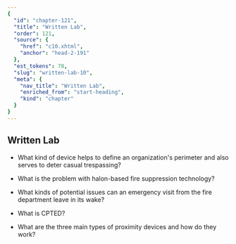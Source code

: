 ```yaml
---
{
  "id": "chapter-121",
  "title": "Written Lab",
  "order": 121,
  "source": {
    "href": "c10.xhtml",
    "anchor": "head-2-191"
  },
  "est_tokens": 78,
  "slug": "written-lab-10",
  "meta": {
    "nav_title": "Written Lab",
    "enriched_from": "start-heading",
    "kind": "chapter"
  }
}
---
```

## Written Lab

- What kind of device helps to define an organization's perimeter and also serves to deter casual trespassing?

- What is the problem with halon-based fire suppression technology?

- What kinds of potential issues can an emergency visit from the fire department leave in its wake?

- What is CPTED?

- What are the three main types of proximity devices and how do they work?
